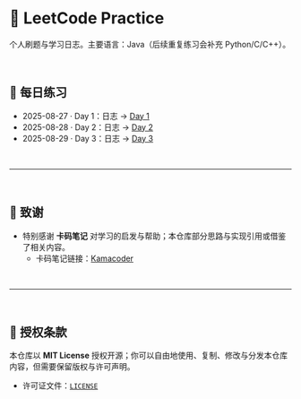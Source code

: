 # 🧠 LeetCode Practice

个人刷题与学习日志。主要语言：Java（后续重复练习会补充 Python/C/C++）。

<br>

## 📅 每日练习


- 2025-08-27 · Day 1：日志 → [Day 1](./Day1-Practice.md)
- 2025-08-28 · Day 2：日志 → [Day 2](./Day2-Practice.md)
- 2025-08-29 · Day 3：日志 → [Day 3](./Day3-Practice.md)

<br>
<hr>
<br>

## 🙏 致谢
- 特别感谢 **卡码笔记** 对学习的启发与帮助；本仓库部分思路与实现引用或借鉴了相关内容。  
  - 卡码笔记链接：[Kamacoder](https://kamacoder.com/)


<br>
<hr>
<br>

## 📄 授权条款
本仓库以 **MIT License** 授权开源；你可以自由地使用、复制、修改与分发本仓库内容，但需要保留版权与许可声明。  
- 许可证文件：[`LICENSE`](./LICENSE)






